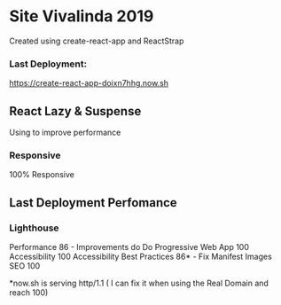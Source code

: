 # Site Vivalinda 2019
Created using create-react-app and ReactStrap

### Last Deployment:
https://create-react-app-doixn7hhg.now.sh

## React Lazy & Suspense
Using to improve performance

### Responsive
100% Responsive

## Last Deployment Perfomance

### Lighthouse
Performance 86 - Improvements do Do
Progressive Web App 100
Accessibility 100
Accessibility
Best Practices 86* - Fix Manifest Images 
SEO 100

*now.sh is serving http/1.1 ( I can fix it when using the Real Domain and reach 100)




